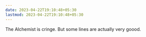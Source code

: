 ```yaml
---
date: 2023-04-22T19:10:48+05:30
lastmod: 2023-04-22T19:10:48+05:30
---
```


The Alchemist is cringe.
But some lines are actually very goood.
